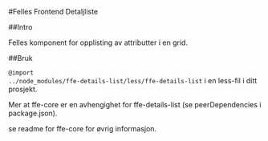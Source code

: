 #Felles Frontend Detaljliste

##Intro

Felles komponent for opplisting av attributter i en grid.

##Bruk

<code>@import ../node_modules/ffe-details-list/less/ffe-details-list</code> i en less-fil i ditt prosjekt.

Mer at ffe-core er en avhengighet for ffe-details-list (se peerDependencies i package.json).

se readme for ffe-core for øvrig informasjon.
